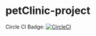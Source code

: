 # petClinic-project

Circle CI Badge: [![CircleCI](https://circleci.com/gh/AlfredoEsposito/petClinic-project/tree/main.svg?style=svg)](https://circleci.com/gh/AlfredoEsposito/petClinic-project/tree/main)